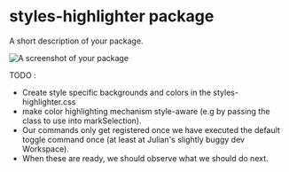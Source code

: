 # styles-highlighter package

A short description of your package.

![A screenshot of your package](https://f.cloud.github.com/assets/69169/2290250/c35d867a-a017-11e3-86be-cd7c5bf3ff9b.gif)

TODO :
- Create style specific backgrounds and colors in the styles-highlighter.css
- make color highlighting mechanism style-aware (e.g by passing the class to use into markSelection).
- Our commands only get registered once we have executed the default toggle command once (at least at Julian's slightly buggy dev Workspace).
- When these are ready, we should observe what we should do next.
